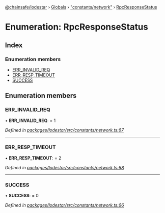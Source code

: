 [@chainsafe/lodestar](../README.md) › [Globals](../globals.md) › ["constants/network"](../modules/_constants_network_.md) › [RpcResponseStatus](_constants_network_.rpcresponsestatus.md)

# Enumeration: RpcResponseStatus

## Index

### Enumeration members

* [ERR_INVALID_REQ](_constants_network_.rpcresponsestatus.md#err_invalid_req)
* [ERR_RESP_TIMEOUT](_constants_network_.rpcresponsestatus.md#err_resp_timeout)
* [SUCCESS](_constants_network_.rpcresponsestatus.md#success)

## Enumeration members

###  ERR_INVALID_REQ

• **ERR_INVALID_REQ**: = 1

*Defined in [packages/lodestar/src/constants/network.ts:67](https://github.com/ChainSafe/lodestar/blob/2143d4cb6/packages/lodestar/src/constants/network.ts#L67)*

___

###  ERR_RESP_TIMEOUT

• **ERR_RESP_TIMEOUT**: = 2

*Defined in [packages/lodestar/src/constants/network.ts:68](https://github.com/ChainSafe/lodestar/blob/2143d4cb6/packages/lodestar/src/constants/network.ts#L68)*

___

###  SUCCESS

• **SUCCESS**: = 0

*Defined in [packages/lodestar/src/constants/network.ts:66](https://github.com/ChainSafe/lodestar/blob/2143d4cb6/packages/lodestar/src/constants/network.ts#L66)*
